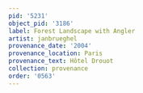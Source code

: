 ```yaml
---
pid: '5231'
object_pid: '3186'
label: Forest Landscape with Angler
artist: janbrueghel
provenance_date: '2004'
provenance_location: Paris
provenance_text: Hôtel Drouot
collection: provenance
order: '0563'
---
```

